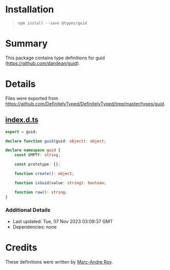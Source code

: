 # Installation
> `npm install --save @types/guid`

# Summary
This package contains type definitions for guid (https://github.com/dandean/guid).

# Details
Files were exported from https://github.com/DefinitelyTyped/DefinitelyTyped/tree/master/types/guid.
## [index.d.ts](https://github.com/DefinitelyTyped/DefinitelyTyped/tree/master/types/guid/index.d.ts)
````ts
export = guid;

declare function guid(guid: object): object;

declare namespace guid {
    const EMPTY: string;

    const prototype: {};

    function create(): object;

    function isGuid(value: string): boolean;

    function raw(): string;
}

````

### Additional Details
 * Last updated: Tue, 07 Nov 2023 03:09:37 GMT
 * Dependencies: none

# Credits
These definitions were written by [Marc-Andre Roy](https://github.com/maroy1986).
